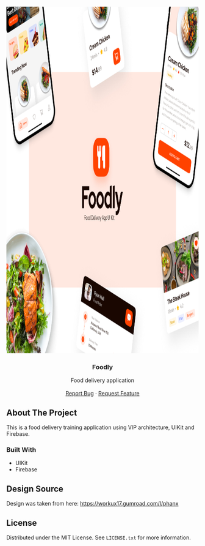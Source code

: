 <!-- PROJECT LOGO -->
<br />
<div align="center">
  <a href="https://github.com/Dewerro/Foodly">
    <img src="images/cover.jpg" alt="Logo" width="1200" height="906">
  </a>

  <h3 align="center">Foodly</h3>

  <p align="center">
    Food delivery application
    <br />
    <br />
    <a href="https://github.com/Dewerro/Foodly/issues">Report Bug</a>
    ·
    <a href="https://github.com/Dewerro/Foodly/issues">Request Feature</a>
  </p>
</div>

<!-- ABOUT THE PROJECT -->
## About The Project

This is a food delivery training application using VIP architecture, UIKit and Firebase.

### Built With

* UIKit
* Firebase

<!-- Design Source -->
## Design Source
Design was taken from here: https://workux17.gumroad.com/l/phanx

<!-- LICENSE -->
## License

Distributed under the MIT License. See `LICENSE.txt` for more information.
